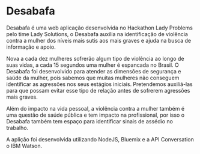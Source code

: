 # Desabafa

Desabafa é uma web aplicação desenvolvida no Hackathon Lady Problems pelo time Lady Solutions, o Desabafa auxilia na identificação de violência contra a mulher dos níveis mais sutis aos mais graves e ajuda na busca de informação e apoio.

Nova a cada dez mulheres sofrerão algum tipo de violência ao longo de suas vidas, a cada 15 segundos uma mulher é espancada no Brasil. O Desabafa foi desenvolvido para atender as dimensões de segurança e saúde da mulher, pois sabemos que muitas mulheres não conseguem identificar as agressões nos seus estágios iniciais. Pretendemos auxiliá-las para que possam evitar esse tipo de relação antes de sofrerem agressões mais graves.

Além do impacto na vida pessoal, a violência contra a mulher também é uma questão de saúde pública e 
tem impacto na profissional, por isso o Desabafa também tem espaço para identificar sinais de assédio no trabalho.

A aplição foi desenvolvida utilizando NodeJS, Bluemix e a API Conversation o IBM Watson.
